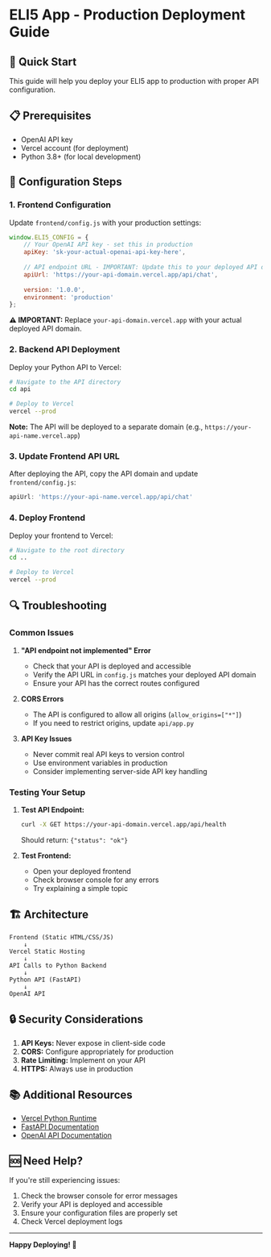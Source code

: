 # ELI5 App - Production Deployment Guide

## 🚀 Quick Start

This guide will help you deploy your ELI5 app to production with proper API configuration.

## 📋 Prerequisites

- OpenAI API key
- Vercel account (for deployment)
- Python 3.8+ (for local development)

## 🔧 Configuration Steps

### 1. Frontend Configuration

Update `frontend/config.js` with your production settings:

```javascript
window.ELI5_CONFIG = {
    // Your OpenAI API key - set this in production
    apiKey: 'sk-your-actual-openai-api-key-here',
    
    // API endpoint URL - IMPORTANT: Update this to your deployed API domain
    apiUrl: 'https://your-api-domain.vercel.app/api/chat',
    
    version: '1.0.0',
    environment: 'production'
};
```

**⚠️ IMPORTANT:** Replace `your-api-domain.vercel.app` with your actual deployed API domain.

### 2. Backend API Deployment

Deploy your Python API to Vercel:

```bash
# Navigate to the API directory
cd api

# Deploy to Vercel
vercel --prod
```

**Note:** The API will be deployed to a separate domain (e.g., `https://your-api-name.vercel.app`)

### 3. Update Frontend API URL

After deploying the API, copy the API domain and update `frontend/config.js`:

```javascript
apiUrl: 'https://your-api-name.vercel.app/api/chat'
```

### 4. Deploy Frontend

Deploy your frontend to Vercel:

```bash
# Navigate to the root directory
cd ..

# Deploy to Vercel
vercel --prod
```

## 🔍 Troubleshooting

### Common Issues

1. **"API endpoint not implemented" Error**
   - Check that your API is deployed and accessible
   - Verify the API URL in `config.js` matches your deployed API domain
   - Ensure your API has the correct routes configured

2. **CORS Errors**
   - The API is configured to allow all origins (`allow_origins=["*"]`)
   - If you need to restrict origins, update `api/app.py`

3. **API Key Issues**
   - Never commit real API keys to version control
   - Use environment variables in production
   - Consider implementing server-side API key handling

### Testing Your Setup

1. **Test API Endpoint:**
   ```bash
   curl -X GET https://your-api-domain.vercel.app/api/health
   ```
   Should return: `{"status": "ok"}`

2. **Test Frontend:**
   - Open your deployed frontend
   - Check browser console for any errors
   - Try explaining a simple topic

## 🏗️ Architecture

```
Frontend (Static HTML/CSS/JS)
    ↓
Vercel Static Hosting
    ↓
API Calls to Python Backend
    ↓
Python API (FastAPI)
    ↓
OpenAI API
```

## 🔒 Security Considerations

1. **API Keys:** Never expose in client-side code
2. **CORS:** Configure appropriately for production
3. **Rate Limiting:** Implement on your API
4. **HTTPS:** Always use in production

## 📚 Additional Resources

- [Vercel Python Runtime](https://vercel.com/docs/runtimes#python)
- [FastAPI Documentation](https://fastapi.tiangolo.com/)
- [OpenAI API Documentation](https://platform.openai.com/docs)

## 🆘 Need Help?

If you're still experiencing issues:

1. Check the browser console for error messages
2. Verify your API is deployed and accessible
3. Ensure your configuration files are properly set
4. Check Vercel deployment logs

---

**Happy Deploying! 🎉**
